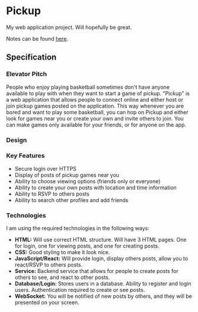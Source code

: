 # Pickup
My web application project. Will hopefully be great.

Notes can be found [here](notes.md).

## Specification 

### Elevator Pitch
People who enjoy playing basketball sometimes don't have anyone available to play with when they want to start a game of pickup. "Pickup" is a web application that allows people to connect online and either host or join pickup games posted on the application. This way whenever you are bored and want to play some basketball, you can hop on Pickup and either look for games near you or create your own and invite others to join. You can make games only available for your friends, or for anyone on the app. 

### Design

### Key Features
- Secure login over HTTPS
- Display of posts of pickup games near you
- Ability to choose viewing options (friends only or everyone)
- Ability to create your own posts with location and time information
- Ability to RSVP to others posts
- Ability to search other profiles and add friends

### Technologies
I am using the required technologies in the following ways:

- **HTML:** Will use correct HTML structure. Will have 3 HTML pages. One for login, one for viewing posts, and one for creating posts.
- **CSS:** Good styling to make it look nice.
- **JavaScript/React:** Will provide login, display others posts, allow you to react/RSVP to others posts.
- **Service:** Backend service that allows for people to create posts for others to see, and react to other posts.
- **Database/Login:** Stores users in a database. Ability to register and login users. Authentication required to create or see posts.
- **WebSocket:** You will be notified of new posts by others, and they will be presented on your screen.